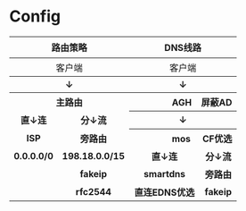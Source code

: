 # Config
<escape>
<table>   
<tr>
  <th colspan="2" rowspan="2" height="38" style="height:28.5pt">路由策略</th>
  <th colspan="2" rowspan="2">DNS线路</th>
 </tr>
<tr>
 </tr>
<tr>
  <th style="font-weight: normal" colspan="2">客户端</th>
  <th style="font-weight: normal" colspan="2">客户端</th>
 </tr>
<tr>
  <th colspan="2" height="19" style="height:14.25pt">↓</th>
  <th colspan="2" class="xl67">↓</th>
 </tr>
<tr>
  <th colspan="2" height="19" class="xl67" style="height:14.25pt">主路由</th>
  <th colspan="2" class="xl67"><span style="mso-spacerun:yes">&nbsp;&nbsp;&nbsp;&nbsp;&nbsp;&nbsp;&nbsp;&nbsp;&nbsp;&nbsp;&nbsp;&nbsp;&nbsp;&nbsp;&nbsp;
  </span>AGH<span style="mso-spacerun:yes">&nbsp;&nbsp;&nbsp; </span>屏蔽AD</th>
 </tr>
<tr>
  <th height="19" class="xl67" style="height:14.25pt;border-top:none">直↓连</th>
  <th class="xl67" style="border-top:none;border-left:none">分↓流</th>
  <th colspan="2" class="xl67">↓</th>
 </tr>
<tr>
  <th height="19" class="xl67" style="height:14.25pt;border-top:none">ISP</th>
  <th class="xl68" style="border-top:none;border-left:none">旁路由</th>
  <th colspan="2" class="xl67"><span style="mso-spacerun:yes">&nbsp;&nbsp;&nbsp;&nbsp;&nbsp;&nbsp;&nbsp;&nbsp;&nbsp;&nbsp;&nbsp;&nbsp;&nbsp;&nbsp;&nbsp;
  </span>mos<span style="mso-spacerun:yes">&nbsp;&nbsp;&nbsp;&nbsp; </span>CF优选</th>
 </tr>
<tr>
  <th height="19" class="xl67" style="height:14.25pt;border-top:none">0.0.0.0/0</th>
  <th class="xl67" style="border-top:none;border-left:none">198.18.0.0/15</th>
  <th class="xl67" style="border-top:none">直↓连</th>
  <th class="xl67" style="border-top:none;border-left:none">分↓流</th>
 </tr>
<tr>
  <th height="19" class="xl67" style="height:14.25pt;border-top:none">　</th>
  <th class="xl67" style="border-top:none;border-left:none">fakeip</th>
  <th class="xl67" style="border-top:none">smartdns</th>
  <th class="xl68" style="border-top:none;border-left:none">旁路由</th>
 </tr>
<tr>
  <th height="19" class="xl67" style="height:14.25pt;border-top:none">　</th>
  <th class="xl67" style="border-top:none;border-left:none">rfc2544</th>
  <th class="xl67" style="border-top:none">直连EDNS优选</th>
  <th class="xl67" style="border-top:none;border-left:none">fakeip</th>
 </tr>
</table>   
</escape>
